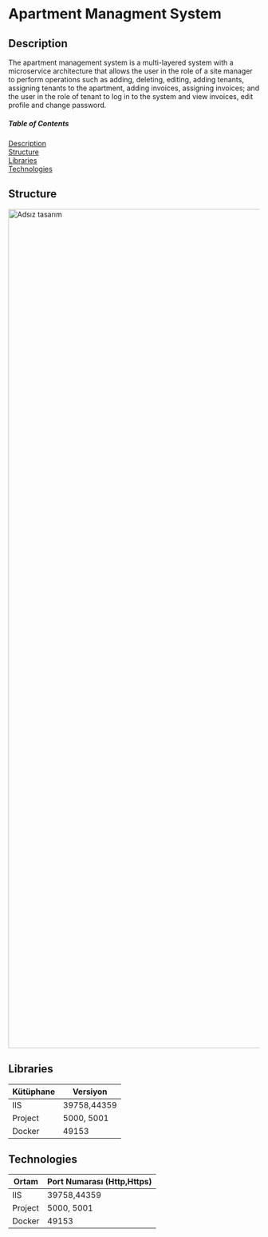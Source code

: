 
# Apartment Managment System
## Description
The apartment management system is a multi-layered system with a microservice architecture that allows the user in the role of a site manager to perform operations such as adding, deleting, editing, adding tenants, assigning tenants to the apartment, adding invoices, assigning invoices; and the user in the role of tenant to log in to the system and view invoices, edit profile and change password.

##### Table of Contents  
[Description](#description)  
[Structure](#structure)  
[Libraries](#libraries)  
[Technologies](#technologies)  

<a name="description"/>
<a name="structure"/>
<a name="libraries"/>
<a name="technologies"/>


## Structure
<img width="1680" alt="Adsız tasarım" src="https://user-images.githubusercontent.com/42337444/183386752-f68c7734-efd1-485c-a601-77d0469cb076.png">


## Libraries

  Kütüphane  | Versiyon
  ---------  | -----------
   IIS | 39758,44359
   Project |5000, 5001
   Docker| 49153
   
## Technologies

  Ortam  | Port Numarası (Http,Https)
  ---------  | -----------
   IIS | 39758,44359
   Project |5000, 5001
   Docker| 49153
